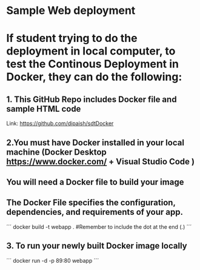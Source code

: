 # Sample Web deployment

# If student trying to do the deployment in local computer, to test the Continous Deployment in Docker, they can do the following:

## 1. This GitHub Repo includes Docker file and sample HTML code 
Link: https://github.com/dipaish/sdtDocker 


## 2.You must have Docker installed in your local machine (Docker Desktop https://www.docker.com/ + Visual Studio Code )
## You will need a Docker file to build your image
## The Docker File specifies the configuration, dependencies, and requirements of your app. 
´´´
docker build  -t webapp .  #Remember to include the dot at the end (.)
´´´

## 3. To run your newly built Docker image locally
´´´
docker run -d -p 89:80 webapp
´´´
